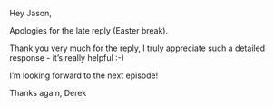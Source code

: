 Hey Jason,

Apologies for the late reply (Easter break).

Thank you very much for the reply, I truly appreciate such a detailed response - it’s really helpful :-)

I’m looking forward to the next episode!

Thanks again,
Derek
